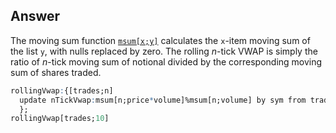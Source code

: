 ## Answer

The moving sum function [``msum[x;y]``][msum] calculates the ``x``-item moving sum of the list ``y``, with nulls replaced by zero. The rolling *n*-tick VWAP is simply the ratio of *n*-tick moving sum of notional divided by the corresponding moving sum of shares traded.

```q
rollingVwap:{[trades;n]
  update nTickVwap:msum[n;price*volume]%msum[n;volume] by sym from trades
  };
rollingVwap[trades;10]
```

[msum]: https://code.kx.com/q/ref/sum/#msum
